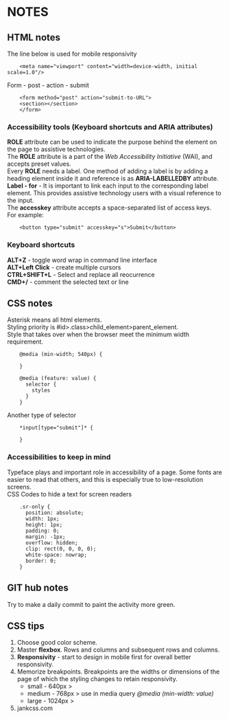 # NOTES

## HTML notes

The line below is used for mobile responsivity

        <meta name="viewport" content="width=device-width, initial scale=1.0"/>

Form - post - action - submit

        <form method="post" action="submit-to-URL">
        <section></section>
        </form>

### Accessibility tools (Keyboard shortcuts and ARIA attributes)  

**ROLE** attribute can be used to indicate the purpose behind the element on the page to assistive technologies.  
The **ROLE** attribute is a part of the *Web Accessibility Initiative* (WAI), and accepts preset values.  
Every **ROLE** needs a label. One method of adding a label is by adding a heading element inside it and reference is as **ARIA-LABELLEDBY** attribute.  
**Label - for** - It is important to link each input to the corresponding label element. This provides assistive technology users with a visual reference to the input.  
The **accesskey** attribute accepts a space-separated list of access keys.  
For example:  

        <button type="submit" accesskey="s">Submit</button>

### Keyboard shortcuts

**ALT+Z** - toggle word wrap in command line interface    
**ALT+Left Click** - create multiple cursors  
**CTRL+SHIFT+L** - Select and replace all reocurrence  
**CMD+/** - comment the selected text or line  


## CSS notes

Asterisk means all html elements.  
Styling priority is #id>.class>child_element>parent_element.  
Style that takes over when the browser meet the minimum width requirement.  

        @media (min-width; 540px) {

        }

        @media (feature: value) {
          selector {
            styles
          }
        }
        
Another type of selector 

        *input[type="submit"]* {
                
        }

### Accessibilities to keep in mind

Typeface plays and important role in accessibility of a page. Some fonts are easier to read that others, and this is especially true to low-resolution screens.  
CSS Codes to hide a text for screen readers

        .sr-only {
          position: absolute;
          width: 1px;
          height: 1px;
          padding: 0;
          margin: -1px;
          overflow: hidden;
          clip: rect(0, 0, 0, 0);
          white-space: nowrap;
          border: 0;
        }

## GIT hub notes

Try to make a daily commit to paint the activity more green.

## CSS tips

1. Choose good color scheme.  
2. Master **flexbox**. Rows and columns and subsequent rows and columns.  
3. **Responsivity** - start to design in mobile first for overall better responsivity.  
4. Memorize breakpoints. Breakpoints are the widths or dimensions of the page of which the styling  changes to retain responsivity.  
    - small - 640px     >
    - medium - 768px    > use in media query *@media (min-width: value)*
    - large - 1024px    >
5. jankcss.com

